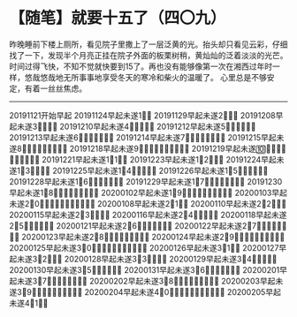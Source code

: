 # 【随笔】就要十五了（四〇九）

昨晚睡前下楼上厕所，看见院子里撒上了一层泛黄的光。抬头却只看见云彩，仔细找了一下，发现半个月亮正挂在院子外面的板栗树稍，黄灿灿的泛着淡淡的光芒。
时间过得飞快，不知不觉就快要到15了。再也没有能够像第一次在湘西过年时一样，悠哉悠哉地无所事事地享受冬天的寒冷和柴火的温暖了。
心里总是不够安定，有着一丝丝焦虑。

----

20191121开始早起
20191124早起未遂1⃣️💪
20191129早起未遂2⃣️💪💪
20191208早起未遂3⃣️💪💪💪
20191210早起未遂4⃣️💪💪💪💪
20191212早起未遂5⃣️💪💪💪💪💪
20191213早起未遂6⃣️💪💪💪💪💪💪
20191214早起未遂7⃣️💪💪💪💪💪💪💪
20191215早起未遂8⃣️💪💪💪💪💪💪💪💪
20191218早起未遂9⃣️💪💪💪💪💪💪💪💪💪
20191219早起未遂🔟💪💪💪💪💪💪💪💪💪💪
20191221早起未遂1⃣️1⃣️💪
20191223早起未遂1⃣️2⃣️💪💪
20191224早起未遂1⃣️3⃣️💪💪💪
20191225早起未遂1⃣️4⃣️💪💪💪💪
20191226早起未遂1⃣️5⃣️💪💪💪💪💪
20191228早起未遂1⃣️6⃣️💪💪💪💪💪💪
20191229早起未遂1⃣️7⃣️💪💪💪💪💪💪💪
20191230早起未遂1⃣️8⃣️💪💪💪💪💪💪💪💪
20200102早起未遂1⃣️9⃣️💪💪💪💪💪💪💪💪💪
20200103早起未遂2⃣️0⃣️💪💪💪💪💪💪💪💪💪💪
20200108早起未遂2⃣️1⃣️💪
20200110早起未遂2⃣️2⃣️💪💪
20200115早起未遂2⃣️3⃣️💪💪💪
20200116早起未遂2⃣️4⃣️💪💪💪💪
20200118早起未遂2⃣️5⃣️💪💪💪💪💪
20200121早起未遂2⃣️6⃣️💪💪💪💪💪💪
20200122早起未遂2⃣️7⃣️💪💪💪💪💪💪💪
20200123早起未遂2⃣️8⃣️💪💪💪💪💪💪💪💪
20200124早起未遂2⃣️9⃣️💪💪💪💪💪💪💪💪💪
20200125早起未遂3⃣️0⃣️💪💪💪💪💪💪💪💪💪💪
20200126早起未遂3⃣️1⃣️💪
20200127早起未遂3⃣️2⃣️💪💪
20200128早起未遂3⃣️3⃣️💪💪💪
20200129早起未遂3⃣️4⃣️💪💪💪💪
20200130早起未遂3⃣️5⃣️💪💪💪💪💪
20200131早起未遂3⃣️6⃣️💪💪💪💪💪💪
20200201早起未遂3⃣️7⃣️💪💪💪💪💪💪💪
20200202早起未遂3⃣️8⃣️💪💪💪💪💪💪💪💪
20200203早起未遂3⃣️9⃣️💪💪💪💪💪💪💪💪💪
20200204早起未遂4⃣️0⃣️💪💪💪💪💪💪💪💪💪💪
20200205早起未遂4⃣️1⃣️💪